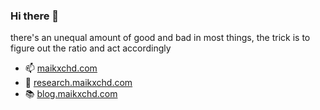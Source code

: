 ### Hi there 👋
there's an unequal amount of good and bad in most things,
the trick is to figure out the ratio and act accordingly

- 📫 [maikxchd.com](https://www.maikxchd.com)
- 🔭 [research.maikxchd.com](https://research.maikxchd.com)
- 📚 [blog.maikxchd.com](https://blog.maikxchd.com)
